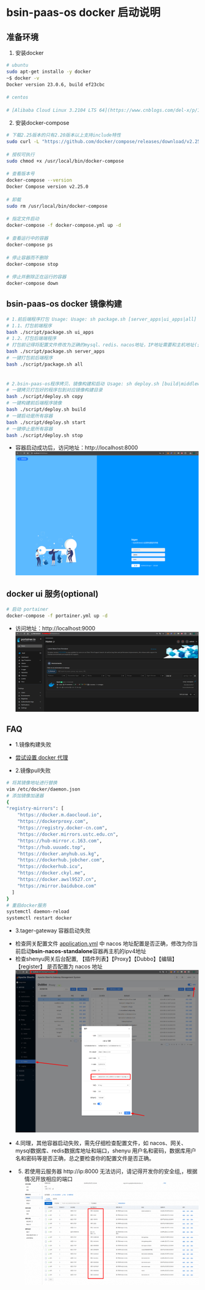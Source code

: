 # bsin-paas-os docker 启动说明



## 准备环境
1. 安装docker
~~~bash
# ubuntu
sudo apt-get installo -y docker
~$ docker -v
Docker version 23.0.6, build ef23cbc

# centos

# [Alibaba Cloud Linux 3.2104 LTS 64](https://www.cnblogs.com/del-x/p/18418824)
~~~
2. 安装docker-compose
~~~bash
# 下载2.25版本的只有2.20版本以上支持include特性
sudo curl -L "https://github.com/docker/compose/releases/download/v2.25.0/docker-compose-$(uname -s)-$(uname -m)" -o /usr/local/bin/docker-compose

# 授权可执行
sudo chmod +x /usr/local/bin/docker-compose

# 查看版本号
docker-compose --version
Docker Compose version v2.25.0

# 卸载
sudo rm /usr/local/bin/docker-compose

# 指定文件启动
docker-compose -f docker-compose.yml up -d

# 查看运行中的容器
docker-compose ps

# 停止容器而不删除
docker-compose stop

# 停止并删除正在运行的容器
docker-compose down

~~~


## bsin-paas-os docker 镜像构建
~~~bash
# 1.前后端程序打包 Usage: Usage: sh package.sh [server_apps|ui_apps|all]
# 1.1、打包前端程序
bash ./script/package.sh ui_apps
# 1.2、打包后端端程序
# 打包前记得将配置文件修改为正确的mysql、redis、nacos地址，IP地址需要和主机地址(云服务器就是公网地址)一致
bash ./script/package.sh server_apps
# 一键打包前后端程序
bash ./script/package.sh all


# 2.bsin-paas-os程序拷贝、镜像构建和启动 Usage: sh deploy.sh [build|middleware|gateway|server_apps|ui_apps|start|stop|rm|clean|copy|ai_agent|upms|waas|crm|brms|search|workflow|workflow_admin]
# 一键拷贝打包好的程序包到对应镜像构建目录
bash ./script/deploy.sh copy
# 一键构建前后端程序镜像
bash ./script/deploy.sh build
# 一键启动是所有容器
bash ./script/deploy.sh start
# 一键停止是所有容器
bash ./script/deploy.sh stop
~~~

- 容器启动成功后，访问地址：http://localhost:8000
![](./doc/assets/bsin-login.png)

## docker ui 服务(optional)
~~~bash
# 启动 portainer
docker-compose -f portainer.yml up -d
~~~
- 访问地址：http://localhost:9000
![](./doc/assets/portainer.png)

## FAQ
- 1.镜像构建失败
* [尝试设置 docker 代理](https://cloud-atlas.readthedocs.io/zh-cn/latest/docker/network/docker_proxy_quickstart.html)

- 2.镜像pull失败
~~~bash
# 将其镜像地址进行替换
vim /etc/docker/daemon.json
# 添加镜像加速器
{
"registry-mirrors": [
    "https://docker.m.daocloud.io",
    "https://dockerproxy.com",
    "https://registry.docker-cn.com",
    "https://docker.mirrors.ustc.edu.cn",
    "https://hub-mirror.c.163.com",
    "https://hub.uuuadc.top",
    "https://docker.anyhub.us.kg",
    "https://dockerhub.jobcher.com",
    "https://dockerhub.icu",
    "https://docker.ckyl.me",
    "https://docker.awsl9527.cn",
    "https://mirror.baidubce.com"
  ]
}
# 重启docker服务
systemctl daemon-reload
systemctl restart docker
~~~

- 3.tager-gateway 容器启动失败
* 检查网关配置文件 [application.yml](../bsin-targe-gateway/src/main/resources/application.yml) 中 nacos 地址配置是否正确，修改为你当前启动**bsin-nacos-standalone**容器再主机的ipv4地址
* 检查shenyu网关后台配置, 【插件列表】【Proxy】【Dubbo】【编辑】【register】 是否配置为 nacos 地址
![](./doc/assets/shenyu_nacos_register.png)


- 4.同理，其他容器启动失败，需先仔细检查配置文件，如 nacos、网关、mysql数据库、redis数据库地址和端口，shenyu 用户名和密码，数据库用户名和密码等是否正确，总之要检查你的配置文件是否正确。

- 5. 若使用云服务器 http://ip:8000 无法访问，请记得开发你的安全组,，根据情况开放相应的端口
![](./doc/assets/aliyun_security_group.png)
